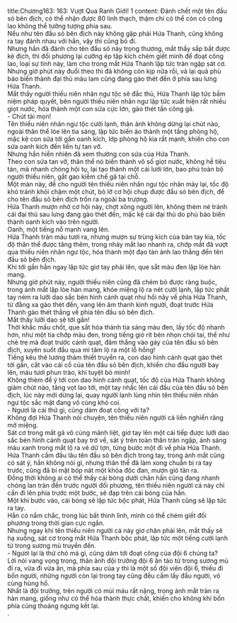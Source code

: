 title:Chương163: 163: Vượt Qua Ranh Giới! 1
content:
Đánh chết một tên đầu sỏ bên địch, có thể nhận được 80 linh thạch, thậm chí có thể còn có công lao không thể tưởng tượng phía sau.<br>Nếu như tên đầu sỏ bên địch này không gặp phải Hứa Thanh, cũng không ra tay đánh nhau với hắn, vậy thì cũng bỏ đi.<br>Nhưng hắn đã đánh cho tên đầu sỏ này trọng thương, mắt thấy sắp bắt được kẻ địch, thì đối phương lại cưỡng ép tập kích chém giết mình để đoạt công lao, loại sự tình này, làm cho trong mắt Hứa Thanh lập tức tràn ngập sát cơ.<br>Nhưng giờ phút này đuổi theo thì đã không còn kịp nữa rồi, vả lại quả phù bảo biến thành đại thủ màu lam cũng đang gào thét đến ở phía sau lưng Hứa Thanh.<br>Mắt thấy người thiếu niên nhân ngư tộc sẽ đắc thủ, Hứa Thanh lập tức bấm niệm pháp quyết, bên người thiếu niên nhân ngư lập tức xuất hiện rất nhiều giọt nước, hóa thành một con sứa cực lớn, gào thét tấn công gã.<br>- Chút tài mọn!<br>Tên thiếu niên nhân ngư tộc cười lạnh, thân ảnh không dừng lại chút nào, ngoài thân thể lóe lên tia sáng, lập tức biến ảo thành một tầng phòng hộ, mặc kệ con sứa tới gần oanh kích, lớp phòng hộ kia rất mạnh, khiến cho con sứa oanh kích đến liền tự tan vỡ.<br>Nhưng hắn hiển nhiên đã xem thường con sứa của Hứa Thanh.<br>Theo con sứa tan vỡ, thân thể nó biến thành vô số giọt nước, không hề tiêu tán, mà nhanh chóng hội tụ, lại tạo thành một cái lưới lớn, bao phủ toàn bộ người thiếu niên, gắt gao kiềm chế gã tại chỗ.<br>Một màn này, để cho người tên thiếu niên nhân ngư tộc nhăn mày lại, tốc độ khó tránh khỏi chậm một chút, bỏ lỡ cơ hội chụp được đầu sỏ bên địch, để cho tên đầu sỏ bên địch trốn ra ngoài ba trượng.<br>Hứa Thanh mượn nhờ cơ hội này, chợt xông người lên, không thèm né tránh cái đại thủ sau lưng đang gào thét đến, mặc kệ cái đại thủ do phù bảo biến thành oanh kích vào trên người.<br>Oanh, một tiếng nổ mạnh vang lên.<br>Hứa Thanh tràn máu tươi ra, nhưng mượn sự trùng kích của bàn tay kia, tốc độ thân thể được tăng thêm, trong nháy mắt lao nhanh ra, chớp mắt đã vượt qua thiếu niên nhân ngư tộc, hóa thành một đạo tàn ảnh lao thẳng đến tên đầu sỏ bên địch.<br>Khi tới gần hắn ngay lập tức giơ tay phải lên, que sắt màu đen lập lòe hàn mang.<br>Nhưng giờ phút này, người thiếu niên cũng đã chém bỏ được ràng buộc, trong ánh mắt lập lòe hàn mang, khóe miệng lộ ra nét cười lạnh, lập tức phất tay ném ra lưỡi dao sắc bén hình cánh quạt như hồi nãy về phía Hứa Thanh, từ đằng xa gào thét đến, vang lên âm thanh kinh người, đoạt trước Hứa Thanh gào thét thẳng về phía tên đầu sỏ bên địch.<br>Mắt thấy lưỡi dao sẽ tới gần!<br>Thời khắc mấu chốt, que sắt hóa thành tia sáng màu đen, lấy tốc độ nhanh hơn, như một tia chớp màu đen, trong tiếng gió rít bén nhọn chói tai, thế như chẻ tre mà đoạt trước cánh quạt, đâm thẳng vào gáy của tên đầu sỏ bên địch, xuyên suốt đầu qua mi tâm lộ ra một lỗ hổng!<br>Tiếng kêu thê lương thảm thiết truyền ra, con dao hình cánh quạt gào thét tới gần, cắt vào cái cổ của tên đầu sỏ bên địch, khiến cho đầu người bay lên, máu tươi phun trào, khí tuyệt bỏ mình!<br>Không thèm để ý tới con dao hình cánh quạt, tốc độ của Hứa Thanh không giảm chút nào, tăng vọt lao tới, một tay nhấc lên cái đầu của tên đầu sỏ bên địch, lúc này mới dừng lại, quay người lạnh lùng nhìn tên thiếu niên nhân ngư tộc sắc mặt đang vô cùng khó coi.<br>- Ngươi là cái thứ gì, cũng dám đoạt công với ta?<br>Không đợi Hứa Thanh nói chuyện, tên thiếu niên người cá liền nghiến răng mở miệng.<br>Sát cơ trong mắt gã vô cùng mãnh liệt, giơ tay lên một cái tiếp được lưỡi dao sắc bén hình cánh quạt bay trở về, sát ý trên toàn thân tràn ngập, ánh sáng màu xanh trong mắt lộ ra vẻ dữ tợn, từng bước một đi về phía Hứa Thanh.<br>Hứa Thanh cầm đầu lâu tên đầu sỏ bên địch trong tay, trong ánh mắt cũng có sát ý, hắn không nói gì, nhưng thân thể đã làm xong chuẩn bị ra tay trước, cũng đã bí mật bóp nát một khỏa độc đan, mượn gió tản ra.<br>Đồng thời không ai có thể thấy cái bóng dưới chân hắn cũng đang nhanh chóng lan tràn đến trước người đối phương, tên thiếu niên người cá này chỉ cần đi lên phía trước một bước, sẽ đạp trên cái bóng của hắn.<br>Một khi bước vào, cái bóng sẽ lập tức bộc phát, Hứa Thanh cũng sẽ lập tức ra tay.<br>Hắn có nắm chắc, trong lúc bất thình lình, mình có thể chém giết đối phương trong thời gian cực ngắn.<br>Nhưng ngay khi tên thiếu niên người cá này giơ chân phải lên, mắt thấy sẽ hạ xuống, sát cơ trong mắt Hứa Thanh bộc phát, lập tức một tiếng cười lạnh từ trong sương mù truyền đến.<br>- Ngươi lại là thứ chó má gì, cũng dám tới đoạt công của đội 6 chúng ta?<br>Lời nói vang vọng trong, thân ảnh đội trưởng đội 6 ăn táo từ trong sương mù đi ra, vừa đi vừa ăn, mà phía sau của y thì là một số đội viên đội 6, thiếu đi bốn người, những người còn lại trong tay cũng đều cầm lấy đầu người, vô cùng hùng hổ.<br>Nhất là đội trưởng, trên người có mùi máu rất nặng, trong ánh mắt tràn ra hàn mang, giống như có thể hóa thành thực chất, khiến cho không khí bốn phía cũng thoáng ngưng kết lại.<br>.<br>